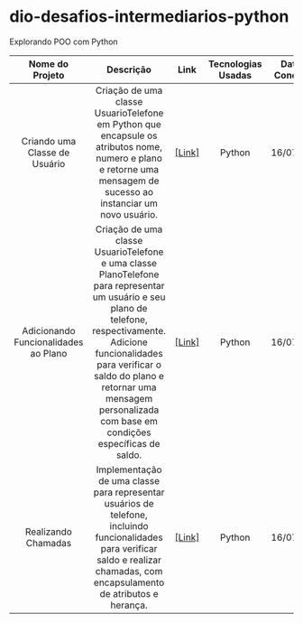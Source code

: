 # dio-desafios-intermediarios-python
Explorando POO com Python

| Nome do Projeto | Descrição | Link | Tecnologias Usadas | Data de Conclusão | Status do Projeto |
| :---------------: | :---------: | :----: | :------------------: | :-----------------: | :-----------------: |
| Criando uma Classe de Usuário | Criação de uma classe UsuarioTelefone em Python que encapsule os atributos nome, numero e plano e retorne uma mensagem de sucesso ao instanciar um novo usuário. | [[Link]](https://github.com/lucenfort/usuario-telefone-sistema.git) | Python |16/07/2024 | Concluído |
| Adicionando Funcionalidades ao Plano | Criação de uma classe UsuarioTelefone e uma classe PlanoTelefone para representar um usuário e seu plano de telefone, respectivamente. Adicione funcionalidades para verificar o saldo do plano e retornar uma mensagem personalizada com base em condições específicas de saldo. | [[Link]](https://github.com/lucenfort/usuario-telefone-verificacao-saldo.git) | Python |16/07/2024 | Concluído |
| Realizando Chamadas | Implementação de uma classe para representar usuários de telefone, incluindo funcionalidades para verificar saldo e realizar chamadas, com encapsulamento de atributos e herança. | [[Link]](https://github.com/lucenfort/usuario-telefone-chamadas.git) | Python |16/07/2024 | Concluído |
